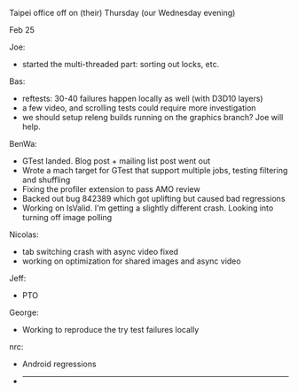 Taipei office off on (their) Thursday (our Wednesday evening)


Feb 25


Joe:
* started the multi-threaded part: sorting out locks, etc.

Bas:
* reftests: 30-40 failures happen locally as well (with D3D10 layers)
* a few video, and scrolling tests could require more investigation
* we should setup releng builds running on the graphics branch?  Joe will help.

BenWa:
* GTest landed. Blog post + mailing list post went out
* Wrote a mach target for GTest that support multiple jobs, testing filtering and shuffling
* Fixing the profiler extension to pass AMO review
* Backed out bug 842389 which got uplifting but caused bad regressions
* Working on IsValid. I'm getting a slightly different crash. Looking into turning off image polling

Nicolas:
* tab switching crash with async video fixed
* working on optimization for shared images and async video

Jeff:
* PTO

George:
* Working to reproduce the try test failures locally

nrc:
* Android regressions 
* ________________




